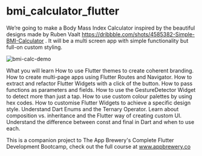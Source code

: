 # bmi_calculator_flutter



We’re going to make a Body Mass Index Calculator inspired by the beautiful designs made by  Ruben Vaalt https://dribbble.com/shots/4585382-Simple-BMI-Calculator . It will be a multi screen app with simple functionality but full-on custom styling.

![bmi-calc-demo](https://user-images.githubusercontent.com/108168617/210194633-4b3cfcf1-6774-481f-9a70-43e90c6eb49e.gif)

What you will learn
How to use Flutter themes to create coherent branding.
How to create multi-page apps using Flutter Routes and Navigator.
How to extract and refactor Flutter Widgets with a click of the button.
How to pass functions as parameters and fields.
How to use the GestureDetector Widget to detect more than just a tap.
How to use custom colour palettes by using hex codes.
How to customise Flutter Widgets to achieve a specific design style.
Understand Dart Enums and the Ternary Operator.
Learn about composition vs. inheritance and the Flutter way of creating custom UI.
Understand the difference between const and final in Dart and when to use each.


This is a companion project to The App Brewery's Complete Flutter Development Bootcamp, check out the full course at www.appbrewery.co
